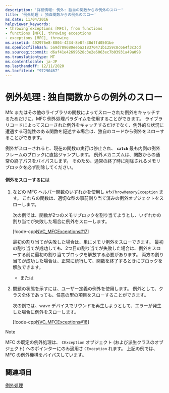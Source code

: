```yaml
---
description: '詳細情報: 例外: 独自の関数からの例外のスロー'
title: '例外処理 : 独自関数からの例外のスロー'
ms.date: 11/04/2016
helpviewer_keywords:
- throwing exceptions [MFC], from functions
- functions [MFC], throwing exceptions
- exceptions [MFC], throwing
ms.assetid: 492976e8-8804-4234-8e8f-30dffd0501be
ms.openlocfilehash: 5a9d789680eeba218370471b1259c8c664f3c3cd
ms.sourcegitcommit: d6af41e42699628c3e2e6063ec7b03931a49a098
ms.translationtype: MT
ms.contentlocale: ja-JP
ms.lasthandoff: 12/11/2020
ms.locfileid: "97290467"
---
```

# <a name="exceptions-throwing-exceptions-from-your-own-functions"></a>例外処理 : 独自関数からの例外のスロー

Mfc またはその他のライブラリの関数によってスローされた例外をキャッチするためだけに、MFC 例外処理パラダイムを使用することができます。 ライブラリコードによってスローされた例外をキャッチするだけでなく、例外的な状況に遭遇する可能性のある関数を記述する場合は、独自のコードから例外をスローすることができます。

例外がスローされると、現在の関数の実行は停止され、 **`catch`** 最も内側の例外フレームのブロックに直接ジャンプします。 例外メカニズムは、関数からの通常の終了パスをバイパスします。 そのため、通常の終了時に削除されるメモリブロックを必ず削除してください。

#### <a name="to-throw-an-exception"></a>例外をスローするには

1. などの MFC ヘルパー関数のいずれかを使用し `AfxThrowMemoryException` ます。 これらの関数は、適切な型の事前割り当て済みの例外オブジェクトをスローします。

   次の例では、関数が2つのメモリブロックを割り当てようとし、いずれかの割り当てが失敗した場合に例外をスローします。

   [!code-cpp[NVC_MFCExceptions#17](codesnippet/cpp/exceptions-throwing-exceptions-from-your-own-functions_1.cpp)]

   最初の割り当てが失敗した場合は、単にメモリ例外をスローできます。 最初の割り当てが成功しても、2つ目の割り当てが失敗した場合は、例外をスローする前に最初の割り当てブロックを解放する必要があります。 両方の割り当てが成功した場合は、正常に続行して、関数を終了するときにブロックを解放できます。

     - または

1. 問題の状態を示すには、ユーザー定義の例外を使用します。 例外として、クラス全体であっても、任意の型の項目をスローすることができます。

   次の例では、wave デバイスでサウンドを再生しようとして、エラーが発生した場合に例外をスローします。

   [!code-cpp[NVC_MFCExceptions#18](codesnippet/cpp/exceptions-throwing-exceptions-from-your-own-functions_2.cpp)]

> [!NOTE]
> MFC の既定の例外処理は、 `CException` オブジェクト (および派生クラスのオブジェクト) へのポインターにのみ適用さ `CException` れます。 上記の例では、MFC の例外機構をバイパスしています。

## <a name="see-also"></a>関連項目

[例外処理](exception-handling-in-mfc.md)
